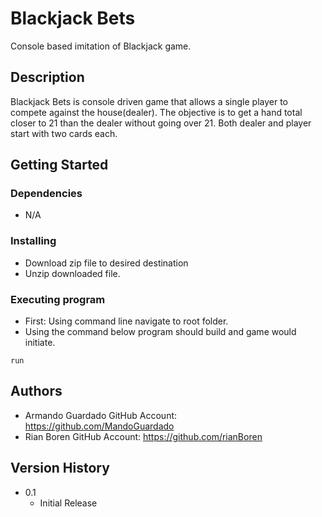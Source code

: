 # Blackjack Bets

Console based imitation of Blackjack game.

## Description

Blackjack Bets is console driven game that allows a single player to compete against the house(dealer). The objective
is to get a hand total closer to 21 than the dealer without going over 21. Both dealer and player start with two cards each.

## Getting Started

### Dependencies

* N/A

### Installing

* Download zip file to desired destination
* Unzip downloaded file.

### Executing program

* First: Using command line navigate to root folder.
* Using the command below program should build and game would initiate.
```
run
```



## Authors



* Armando Guardado GitHub Account: https://github.com/MandoGuardado
* Rian Boren GitHub Account: https://github.com/rianBoren

## Version History

* 0.1
    * Initial Release

